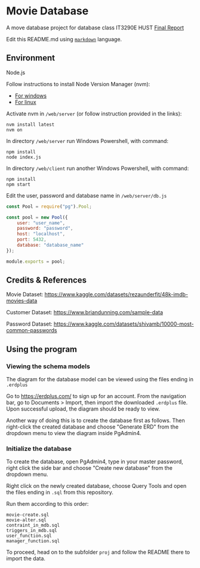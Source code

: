 # Movie Database
A move database project for database class IT3290E
HUST
[Final Report](https://docs.google.com/document/d/11-n5uiSzpTiDRPM0NfHfQpganTWKHJtr_gmEIPgeUJk/)

Edit this README.md using [`markdown`](https://www.markdownguide.org) language.


## Environment
Node.js

Follow instructions to install Node Version Manager (nvm):
- [For windows](https://github.com/coreybutler/nvm-windows)
- [For linux](https://github.com/coreybutler/nvm-windows)

Activate nvm in `/web/server` (or follow instruction provided in the links):
```
nvm install latest
nvm on
```

In directory `/web/server` run Windows Powershell, with command:
```
npm install
node index.js
```

In directory `/web/client` run another Windows Powershell, with command:
```
npm install
npm start
```

Edit the user, password and database name in `/web/server/db.js`
```js
const Pool = require("pg").Pool;

const pool = new Pool({
	user: "user_name",
	password: "password",
	host: "localhost",
	port: 5432,
	database: "database_name"
});

module.exports = pool;
```

## Credits & References
Movie Dataset: https://www.kaggle.com/datasets/rezaunderfit/48k-imdb-movies-data

Customer Dataset: https://www.briandunning.com/sample-data

Password Dataset: https://www.kaggle.com/datasets/shivamb/10000-most-common-passwords

## Using the program
### Viewing the schema models
The diagram for the database model can be viewed using the files ending in `.erdplus`  

Go to https://erdplus.com/ to sign up for an account. From the navigation bar, go to Documents > Import, then import the downloaded `.erdplus` file. Upon successful upload, the diagram should be ready to view.

Another way of doing this is to create the database first as follows. Then right-click the created database and choose "Generate ERD" from the dropdown menu to view the diagram inside PgAdmin4.

### Initialize the database
To create the database, open PgAdmin4, type in your master password, right click the side bar and choose "Create new database" from the dropdown menu.

Right click on the newly created database, choose Query Tools and open the files ending in `.sql` from this repository.

Run them according to this order: 
```
movie-create.sql
movie-alter.sql
contraint_in_mdb.sql
triggers_in_mdb.sql
user_function.sql
manager_function.sql
```

To proceed, head on to the subfolder `proj` and follow the README there to import the data.
